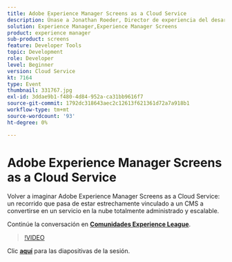 ```yaml
---
title: Adobe Experience Manager Screens as a Cloud Service
description: Únase a Jonathan Roeder, Director de experiencia del desarrollador para Experience Cloud, para conocer las últimas actualizaciones para desarrolladores de Adobe Experience Cloud. Esta sesión se entregó como parte del evento de contenido de Adobe Developers Live.
solution: Experience Manager,Experience Manager Screens
product: experience manager
sub-product: screens
feature: Developer Tools
topic: Development
role: Developer
level: Beginner
version: Cloud Service
kt: 7164
type: Event
thumbnail: 331767.jpg
exl-id: 3ddae9b1-f480-4d84-952a-ca31bb9616f7
source-git-commit: 1792dc318643aec2c12613f621361d72a7a918b1
workflow-type: tm+mt
source-wordcount: '93'
ht-degree: 0%

---
```


# Adobe Experience Manager Screens as a Cloud Service

Volver a imaginar Adobe Experience Manager Screens as a Cloud Service: un recorrido que pasa de estar estrechamente vinculado a un CMS a convertirse en un servicio en la nube totalmente administrado y escalable.

Continúe la conversación en **[Comunidades Experience League](https://adobe.ly/36Yd3v6)**.

>[!VIDEO](https://video.tv.adobe.com/v/331767/?quality=12&learn=on&hidetitle=true)

Clic **[aquí](/help/adobe-developers-live/assets/screens-as-a-cloud-service.pdf)** para las diapositivas de la sesión.
